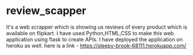 # review_scapper
It's a web scrapper which is showing us reviews of every product which is available on flipkart. I have used Python,HTML,CSS to make this web application using flask to create APIs.
I have deployed the application on heroku as well. here is a link -  https://sleepy-brook-68111.herokuapp.com/

